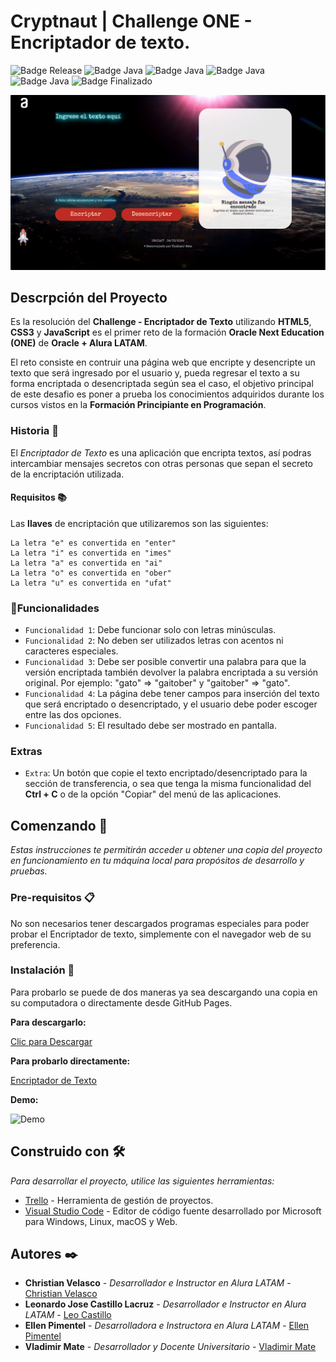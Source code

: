 # Cryptnaut | Challenge ONE - Encriptador de texto.

![Badge Release](https://img.shields.io/badge/Release%20Date:-Marzo-blue)
![Badge Java](https://img.shields.io/badge/HTML5-darkorange)
![Badge Java](https://img.shields.io/badge/CSS3-purple)
![Badge Java](https://img.shields.io/badge/JavaScript-orangered)
![Badge Java](https://img.shields.io/badge/SweetAlert2-red)
![Badge Finalizado](https://img.shields.io/badge/Status:-Finalizado-green)

![Portada](/assets/img/captura-cryptonaut.png)

## Descrpción del Proyecto

Es la resolución del **Challenge - Encriptador de Texto** utilizando **HTML5**, **CSS3** y **JavaScript** es el primer reto de la formación **Oracle Next Education (ONE)** de **Oracle + Alura LATAM**.

El reto consiste en contruir una página web que encripte y desencripte un texto que será ingresado por el usuario y, pueda regresar el texto a su forma encriptada o desencriptada según sea el caso, el objetivo principal de este desafio es poner a prueba los conocimientos adquiridos durante los cursos vistos en la **Formación Principiante en Programación**.

### Historia 🏦

El _Encriptador de Texto_ es una aplicación que encripta textos, así podras intercambiar mensajes secretos con otras personas que sepan el secreto de la encriptación utilizada.

#### Requisitos 📚

Las **llaves** de encriptación que utilizaremos son las siguientes:

```
La letra "e" es convertida en "enter"
La letra "i" es convertida en "imes"
La letra "a" es convertida en "ai"
La letra "o" es convertida en "ober"
La letra "u" es convertida en "ufat"
```

### :hammer:Funcionalidades

- `Funcionalidad 1`: Debe funcionar solo con letras minúsculas.
- `Funcionalidad 2`: No deben ser utilizados letras con acentos ni caracteres especiales.
- `Funcionalidad 3`: Debe ser posible convertir una palabra para que la versión encriptada también devolver la palabra encriptada a su versión original. Por ejemplo: "gato" => "gaitober" y "gaitober" => "gato".
- `Funcionalidad 4`: La página debe tener campos para inserción del texto que será encriptado o desencriptado, y el usuario debe poder escoger entre las dos opciones.
- `Funcionalidad 5`: El resultado debe ser mostrado en pantalla.

### Extras

- `Extra`: Un botón que copie el texto encriptado/desencriptado para la sección de transferencia, o sea que tenga la misma funcionalidad del **Ctrl + C** o de la opción "Copiar" del menú de las aplicaciones.

## Comenzando 🚀

_Estas instrucciones te permitirán acceder u obtener una copia del proyecto en funcionamiento en tu máquina local para propósitos de desarrollo y pruebas._

### Pre-requisitos 📋

No son necesarios tener descargados programas especiales para poder probar el Encriptador de texto, simplemente con el navegador web de su preferencia.

### Instalación 🔧

Para probarlo se puede de dos maneras ya sea descargando una copia en su computadora o directamente desde GitHub Pages.

**Para descargarlo:**

[Clic para Descargar](https://github.com/mate07/cryptonaut)

**Para probarlo directamente:**

[Encriptador de Texto](https://mate07.github.io/cryptonaut/)

**Demo:**

![Demo](/assets/img/demo-cryptonaut.gif)

## Construido con 🛠️

_Para desarrollar el proyecto, utilice las siguientes herramientas:_

* [Trello](https://trello.com/es) - Herramienta de gestión de proyectos.
* [Visual Studio Code](https://code.visualstudio.com/) - Editor de código fuente desarrollado por Microsoft para Windows, Linux, macOS y Web.

## Autores ✒️

* **Christian Velasco** - *Desarrollador e Instructor en Alura LATAM* - [Christian Velasco](https://www.linkedin.com/in/christianpva/)
* **Leonardo Jose Castillo Lacruz** - *Desarrollador e Instructor en Alura LATAM* - [Leo Castillo](https://www.linkedin.com/in/leonardo-castillo-4911571a/)
* **Ellen Pimentel** - *Desarrolladora e Instructora en Alura LATAM* - [Ellen Pimentel](https://www.linkedin.com/in/ellen-p-pimentel/)
* **Vladimir Mate** - *Desarrollador y Docente Universitario* - [Vladimir Mate](https://www.linkedin.com/in/matevladimir/)
